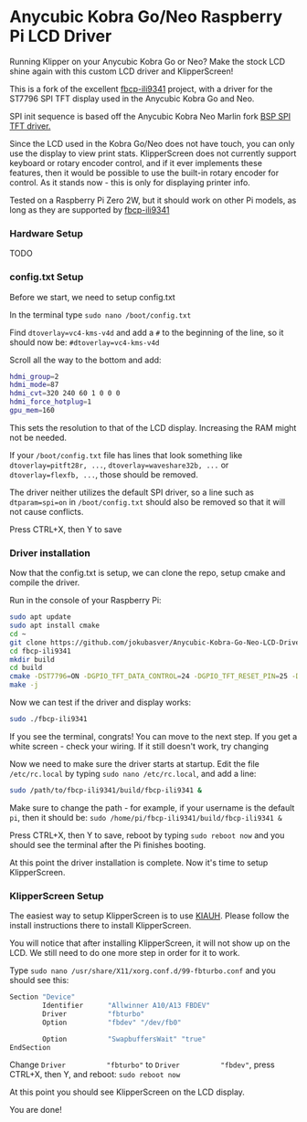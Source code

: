 # Anycubic Kobra Go/Neo Raspberry Pi LCD Driver

Running Klipper on your Anycubic Kobra Go or Neo? Make the stock LCD shine again with this custom LCD driver and KlipperScreen!

This is a fork of the excellent [fbcp-ili9341](https://github.com/juj/fbcp-ili9341) project, with a driver for the ST7796 SPI TFT display used in the Anycubic Kobra Go and Neo. 

SPI init sequence is based off the Anycubic Kobra Neo Marlin fork [BSP SPI TFT driver.](https://github.com/jokubasver/Kobra_Neo/blob/d3406176308f1839130edc08825f500a72c02f64/source/board/bsp_spi_tft.cpp#L406C12-L406C12)

Since the LCD used in the Kobra Go/Neo does not have touch, you can only use the display to view print stats. KlipperScreen does not currently support keyboard or rotary encoder control, and if it ever implements these features, then it would be possible to use the built-in rotary encoder for control. As it stands now - this is only for displaying printer info.

Tested on a Raspberry Pi Zero 2W, but it should work on other Pi models, as long as they are supported by [fbcp-ili9341](https://github.com/juj/fbcp-ili9341)

### Hardware Setup
TODO

### config.txt Setup
Before we start, we need to setup config.txt

In the terminal type `sudo nano /boot/config.txt`

Find `dtoverlay=vc4-kms-v4d` and add a `#` to the beginning of the line, so it should now be: `#dtoverlay=vc4-kms-v4d`

Scroll all the way to the bottom and add:
```bash
hdmi_group=2
hdmi_mode=87
hdmi_cvt=320 240 60 1 0 0 0
hdmi_force_hotplug=1
gpu_mem=160
```

This sets the resolution to that of the LCD display. Increasing the RAM might not be needed.

If your `/boot/config.txt` file has lines that look something like `dtoverlay=pitft28r, ...`, `dtoverlay=waveshare32b, ...` or `dtoverlay=flexfb, ...`, those should be removed.

The driver neither utilizes the default SPI driver, so a line such as `dtparam=spi=on` in `/boot/config.txt` should also be removed so that it will not cause conflicts.

Press CTRL+X, then Y to save


### Driver installation
Now that the config.txt is setup, we can clone the repo, setup cmake and compile the driver. 

Run in the console of your Raspberry Pi:

```bash
sudo apt update
sudo apt install cmake
cd ~
git clone https://github.com/jokubasver/Anycubic-Kobra-Go-Neo-LCD-Driver.git
cd fbcp-ili9341
mkdir build
cd build
cmake -DST7796=ON -DGPIO_TFT_DATA_CONTROL=24 -DGPIO_TFT_RESET_PIN=25 -DSPI_BUS_CLOCK_DIVISOR=8 -DSTATISTICS=0 ..
make -j
```
Now we can test if the driver and display works:
```bash
sudo ./fbcp-ili9341
```
If you see the terminal, congrats! You can move to the next step. If you get a white screen - check your wiring. If it still doesn't work, try changing 

Now we need to make sure the driver starts at startup.
Edit the file `/etc/rc.local` by typing `sudo nano /etc/rc.local`, and add a line:

```bash
sudo /path/to/fbcp-ili9341/build/fbcp-ili9341 &
````
Make sure to change the path - for example, if your username is the default `pi`, then it should be: `sudo /home/pi/fbcp-ili9341/build/fbcp-ili9341 &`

Press CTRL+X, then Y to save, reboot by typing `sudo reboot now` and you should see the terminal after the Pi finishes booting.

At this point the driver installation is complete. Now it's time to setup KlipperScreen.

### KlipperScreen Setup

The easiest way to setup KlipperScreen is to use [KIAUH](https://github.com/dw-0/kiauh). Please follow the install instructions there to install KlipperScreen.

You will notice that after installing KlipperScreen, it will not show up on the LCD. We still need to do one more step in order for it to work.

Type `sudo nano /usr/share/X11/xorg.conf.d/99-fbturbo.conf` and you should see this:
```bash
Section "Device"
        Identifier      "Allwinner A10/A13 FBDEV"
        Driver          "fbturbo"
        Option          "fbdev" "/dev/fb0"

        Option          "SwapbuffersWait" "true"
EndSection
```

Change `Driver          "fbturbo"` to `Driver          "fbdev"`, press CTRL+X, then Y, and reboot: `sudo reboot now`

At this point you should see KlipperScreen on the LCD display.

You are done!
